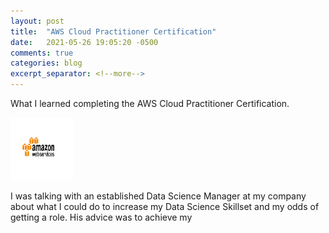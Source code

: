 ```yaml
---
layout: post
title:  "AWS Cloud Practitioner Certification"
date:   2021-05-26 19:05:20 -0500
comments: true
categories: blog
excerpt_separator: <!--more-->
---
```


What I learned completing the AWS Cloud Practitioner Certification.
<!--more-->

<img src="/docs/_includes/AWS-logo-Website.jpg" style="height: 100px; width:100px;"/>

I was talking with an established Data Science Manager at my company about what I could do to increase my Data Science Skillset and my odds of getting a role. His advice was to achieve my
